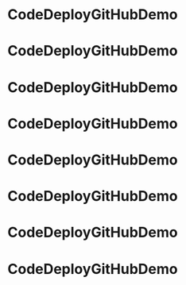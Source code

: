 # CodeDeployGitHubDemo
# CodeDeployGitHubDemo
# CodeDeployGitHubDemo
# CodeDeployGitHubDemo
# CodeDeployGitHubDemo
# CodeDeployGitHubDemo
# CodeDeployGitHubDemo
# CodeDeployGitHubDemo
